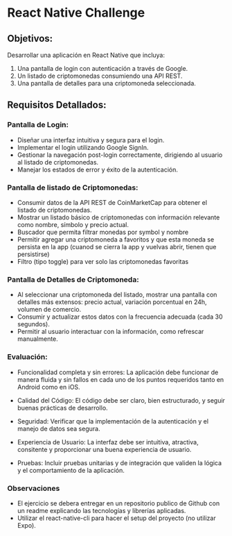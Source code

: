 # React Native Challenge

## Objetivos:

Desarrollar una aplicación en React Native que incluya:
1. Una pantalla de login con autenticación a través de Google.
2. Un listado de criptomonedas consumiendo una API REST.
3. Una pantalla de detalles para una criptomoneda seleccionada.

## Requisitos Detallados:

### Pantalla de Login:
- Diseñar una interfaz intuitiva y segura para el login.
- Implementar el login utilizando Google SignIn.
- Gestionar la navegación post-login correctamente, dirigiendo al usuario al
listado de criptomonedas.
- Manejar los estados de error y éxito de la autenticación.

### Pantalla de listado de Criptomonedas:
- Consumir datos de la API REST de CoinMarketCap para obtener el listado de
criptomonedas.
- Mostrar un listado básico de criptomonedas con información relevante como
nombre, símbolo y precio actual.
- Buscador que permita filtrar monedas por symbol y nombre
- Permitir agregar una criptomoneda a favoritos y que esta moneda se persista
en la app (cuanod se cierra la app y vuelvas abrir, tienen que persistirse)
- Filtro (tipo toggle) para ver solo las criptomonedas favoritas

### Pantalla de Detalles de Criptomoneda:
- Al seleccionar una criptomoneda del listado, mostrar una pantalla con
detalles más extensos: precio actual, variación porcentual en 24h, volumen
de comercio.
- Consumir y actualizar estos datos con la frecuencia adecuada (cada 30
segundos).
- Permitir al usuario interactuar con la información, como refrescar
manualmente.

### Evaluación:
- Funcionalidad completa y sin errores: La aplicación debe funcionar de manera fluida
y sin fallos en cada uno de los puntos requeridos tanto en Android como en iOS.
- Calidad del Código: El código debe ser claro, bien estructurado, y seguir buenas
prácticas de desarrollo.
- Seguridad: Verificar que la implementación de la autenticación y el manejo de datos
sea segura.
- Experiencia de Usuario: La interfaz debe ser intuitiva, atractiva, consitente y
proporcionar una buena experiencia de usuario.

- Pruebas: Incluir pruebas unitarias y de integración que validen la lógica y el
comportamiento de la aplicación.

### Observaciones
- El ejercicio se debera entregar en un repositorio publico de Github con un readme
explicando las tecnologías y librerías aplicadas.
- Utilizar el react-native-cli para hacer el setup del proyecto (no utilizar Expo).
